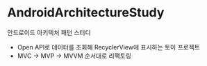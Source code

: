 ﻿# AndroidArchitectureStudy

안드로이드 아키텍처 패턴 스터디
- Open API로 데이터를 조회해 RecyclerView에 표시하는 토이 프로젝트
- MVC -> MVP -> MVVM 순서대로 리팩토링
